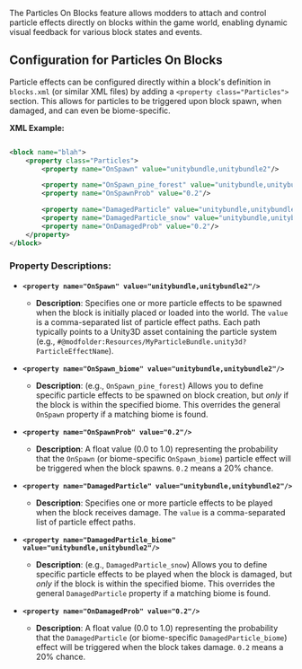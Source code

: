 The Particles On Blocks feature allows modders to attach and control particle effects directly on blocks within the game
world, enabling dynamic visual feedback for various block states and events.

## Configuration for Particles On Blocks

Particle effects can be configured directly within a block's definition in `blocks.xml` (or similar XML files) by adding
a `<property class="Particles">` section. This allows for particles to be triggered upon block spawn, when damaged, and
can even be biome-specific.

**XML Example:**

```xml

<block name="blah">
    <property class="Particles">
        <property name="OnSpawn" value="unitybundle,unitybundle2"/>

        <property name="OnSpawn_pine_forest" value="unitybundle,unitybundle2"/>
        <property name="OnSpawnProb" value="0.2"/>

        <property name="DamagedParticle" value="unitybundle,unitybundle2"/>
        <property name="DamagedParticle_snow" value="unitybundle,unitybundle2"/>
        <property name="OnDamagedProb" value="0.2"/>
    </property>
</block>
```

### Property Descriptions:

* **`<property name="OnSpawn" value="unitybundle,unitybundle2"/>`**

    * **Description**: Specifies one or more particle effects to be spawned when the block is initially placed or loaded
      into the world. The `value` is a comma-separated list of particle effect paths. Each path typically points to a
      Unity3D asset containing the particle system (e.g.,
      `#@modfolder:Resources/MyParticleBundle.unity3d?ParticleEffectName`).

* **`<property name="OnSpawn_biome" value="unitybundle,unitybundle2"/>`**

    * **Description**: (e.g., `OnSpawn_pine_forest`) Allows you to define specific particle effects to be spawned on
      block creation, but *only* if the block is within the specified biome. This overrides the general `OnSpawn`
      property if a matching biome is found.

* **`<property name="OnSpawnProb" value="0.2"/>`**

    * **Description**: A float value (0.0 to 1.0) representing the probability that the `OnSpawn` (or biome-specific
      `OnSpawn_biome`) particle effect will be triggered when the block spawns. `0.2` means a 20% chance.

* **`<property name="DamagedParticle" value="unitybundle,unitybundle2"/>`**

    * **Description**: Specifies one or more particle effects to be played when the block receives damage. The `value`
      is a comma-separated list of particle effect paths.

* **`<property name="DamagedParticle_biome" value="unitybundle,unitybundle2"/>`**

    * **Description**: (e.g., `DamagedParticle_snow`) Allows you to define specific particle effects to be played when
      the block is damaged, but *only* if the block is within the specified biome. This overrides the general
      `DamagedParticle` property if a matching biome is found.

* **`<property name="OnDamagedProb" value="0.2"/>`**

    * **Description**: A float value (0.0 to 1.0) representing the probability that the `DamagedParticle` (or
      biome-specific `DamagedParticle_biome`) effect will be triggered when the block takes damage. `0.2` means a 20%
      chance.